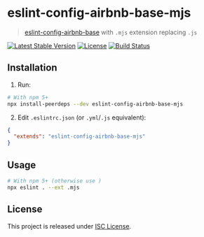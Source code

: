eslint-config-airbnb-base-mjs
=============================

> [eslint-config-airbnb-base](https://www.npmjs.com/package/eslint-config-airbnb-base)
> with `.mjs` extension replacing `.js`

[![Latest Stable Version](https://img.shields.io/npm/v/eslint-config-airbnb-base-mjs.svg)](https://www.npmjs.com/package/eslint-config-airbnb-base-mjs)
[![License](https://img.shields.io/npm/l/eslint-config-airbnb-base-mjs.svg)](https://www.npmjs.com/package/eslint-config-airbnb-base-mjs)
[![Build Status](https://img.shields.io/travis/amercier/eslint-config-airbnb-base-mjs/master.svg)](https://travis-ci.org/amercier/eslint-config-airbnb-base-mjs)


Installation
------------

1. Run:
```sh
# With npm 5+
npx install-peerdeps --dev eslint-config-airbnb-base-mjs
```
2. Edit `.eslintrc.json` (or `.yml`/`.js` equivalent):
```json
{
  "extends": "eslint-config-airbnb-base-mjs"
}
```

Usage
-----

```sh
# With npm 5+ (otherwise use )
npx eslint . --ext .mjs
```

License
-------

This project is released under [ISC License](LICENSE.md).

